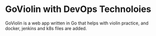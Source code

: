 # GoViolin with DevOps Technoloies

GoViolin is a web app written in Go that helps with violin practice, and docker, jenkins and k8s files are added.

